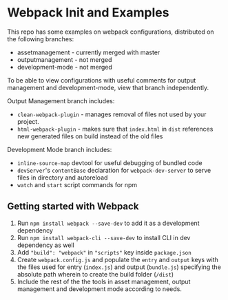# Webpack Init and Examples

This repo has some examples on webpack configurations, distributed on the following branches:
* assetmanagement - currently merged with master
* outputmanagement - not merged
* development-mode - not merged

To be able to view configurations with useful comments for output management and development-mode, view that branch independently. 

Output Management branch includes: 
* `clean-webpack-plugin` - manages removal of files not used by your project.
* `html-webpack-plugin` - makes sure that `index.html` in `dist` references new generated files on build instead of the old files

Development Mode branch includes:
* `inline-source-map` devtool for useful debugging of bundled code
* `devServer`'s `contentBase` declaration for `webpack-dev-server` to serve files in directory and autoreload
* `watch` and `start` script commands for npm 

## Getting started with Webpack

1. Run `npm install webpack --save-dev` to add it as a development dependency
2. Run `npm install webpack-cli --save-dev`  to install CLI in dev dependency as well
3. Add `"build": "webpack"` in `"scripts"` key inside `package.json`
4. Create `webpack.config.js` and populate the `entry` and `output` keys with the files used for entry (`index.js`) and output (`bundle.js`) specifying the absolute path wherein to create the build folder (`/dist`)
5. Include the rest of the the tools in asset management, output management and development mode according to needs.

